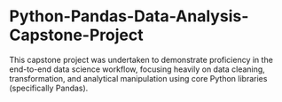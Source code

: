 # Python-Pandas-Data-Analysis-Capstone-Project
This capstone project was undertaken to demonstrate proficiency in the end-to-end data science workflow, focusing heavily on data cleaning, transformation, and analytical manipulation using core Python libraries (specifically Pandas).
